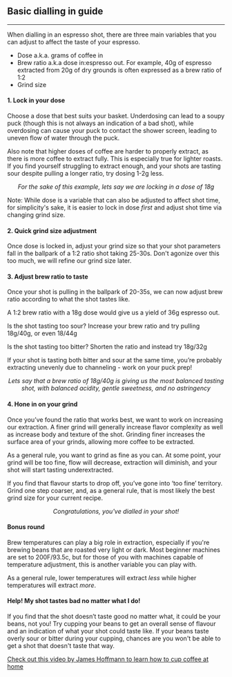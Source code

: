 ## Basic dialling in guide 
------------------------
When dialling in an espresso shot, there are three main variables that you can adjust to affect the taste of your espresso.
- Dose a.k.a. grams of coffee in
- Brew ratio a.k.a dose in:espresso out. For example, 40g of espresso extracted from 20g of dry grounds is often expressed as a brew ratio of 1:2
- Grind size

#### 1. Lock in your dose
Choose a dose that best suits your basket. Underdosing can lead to a soupy puck (though this is not always an indication of a bad shot), while overdosing can cause your puck to contact the shower screen, leading to uneven flow of water through the puck.

Also note that higher doses of coffee are harder to properly extract, as there is more coffee to extract fully. This is especially true for lighter roasts. If you find yourself struggling to extract enough, and your shots are tasting sour despite pulling a longer ratio, try dosing 1-2g less. 

<p align="center"> 
  <i> For the sake of this example, lets say we are locking in a dose of 18g </i>
</p>

Note: While dose is a variable that can also be adjusted to affect shot time, for simplicity's sake, it is easier to lock in dose *first* and adjust shot time via changing grind size. 

#### 2. Quick grind size adjustment
Once dose is locked in, adjust your grind size so that your shot parameters fall in the ballpark of a 1:2 ratio shot taking 25-30s.
Don't agonize over this too much, we will refine our grind size later. 

#### 3. Adjust brew ratio to taste
Once your shot is pulling in the ballpark of 20-35s, we can now adjust brew ratio according to what the shot tastes like.

A 1:2 brew ratio with a 18g dose would give us a yield of 36g espresso out.

Is the shot tasting too sour? Increase your brew ratio and try pulling 18g/40g, or even 18/44g

Is the shot tasting too bitter? Shorten the ratio and instead try 18g/32g

If your shot is tasting both bitter and sour at the same time, you’re probably extracting unevenly due to channeling - work on your puck prep!

<p align="center"> 
  <i> Lets say that a brew ratio of 18g/40g is giving us the most balanced tasting shot, with balanced acidity, gentle sweetness, and no astringency </i>
</p>

#### 4. Hone in on your grind
Once you’ve found the ratio that works best, we want to work on increasing our extraction. 
A finer grind will generally increase flavor complexity as well as increase body and texture of the shot. Grinding finer increases the surface area of your grinds, allowing more coffee to be extracted.

As a general rule, you want to grind as fine as you can. At some point, your grind will be too fine, flow will decrease, extraction will diminish, and your shot will start tasting underextracted. 

If you find that flavour starts to drop off, you’ve gone into ‘too fine’ territory. Grind one step coarser, and, as a general rule, that is most likely the best grind size for your current recipe.

<p align="center"> 
  <i> Congratulations, you've dialled in your shot! </i>
</p>

#### Bonus round
Brew temperatures can play a big role in extraction, especially if you're brewing beans that are roasted very light or dark. Most beginner machines are set to 200F/93.5c, but for those of you with machines capable of temperature adjustment, this is another variable you can play with.

As a general rule, lower temperatures will extract *less* while higher temperatures will extract *more*.

#### Help! My shot tastes bad no matter what I do!

If you find that the shot doesn’t taste good no matter what, it could be your beans, not you! Try cupping your beans to get an overall sense of flavour and an indication of what your shot could taste like. If your beans taste overly sour or bitter during your cupping, chances are you won't be able to get a shot that doesn't taste that way.

[Check out this video by James Hoffmann to learn how to cup coffee at home](https://www.youtube.com/watch?v=cSEgP4VNynQ)
